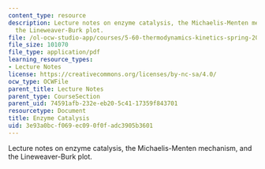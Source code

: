 ```yaml
---
content_type: resource
description: Lecture notes on enzyme catalysis, the Michaelis-Menten mechanism, and
  the Lineweaver-Burk plot.
file: /ol-ocw-studio-app/courses/5-60-thermodynamics-kinetics-spring-2008/3e93a0bcf069ec090f0fadc3905b3601_5_60_lecture35.pdf
file_size: 101070
file_type: application/pdf
learning_resource_types:
- Lecture Notes
license: https://creativecommons.org/licenses/by-nc-sa/4.0/
ocw_type: OCWFile
parent_title: Lecture Notes
parent_type: CourseSection
parent_uid: 74591afb-232e-eb20-5c41-17359f843701
resourcetype: Document
title: Enzyme Catalysis
uid: 3e93a0bc-f069-ec09-0f0f-adc3905b3601
---
```

Lecture notes on enzyme catalysis, the Michaelis-Menten mechanism, and the Lineweaver-Burk plot.